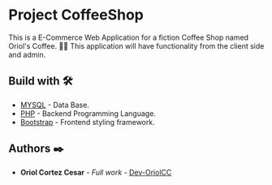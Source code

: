 # Project CoffeeShop
This is a E-Commerce Web Application for a fiction Coffee Shop named Oriol's Coffee. 🙂😎
This application will have functionality from the client side and admin.

## Build with 🛠️
* [MYSQL](https://www.mysql.com) - Data Base.
* [PHP](https://www.php.net) - Backend Programming Language.
* [Bootstrap](https://getbootstrap.com) - Frontend styling framework.

## Authors ✒️

* **Oriol Cortez Cesar** - *Full work* - [Dev-OriolCC](https://github.com/Dev-OriolCC)

